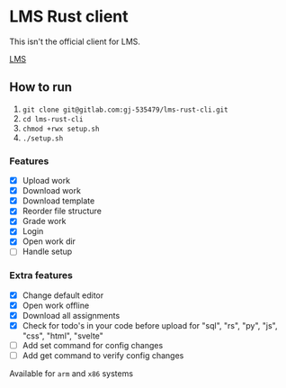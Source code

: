 # LMS Rust client

This isn't the official client for LMS. 

[LMS](https://gitlab.com/saxion.nl/42/lms42)


## How to run

1. `git clone git@gitlab.com:gj-535479/lms-rust-cli.git`
2. `cd lms-rust-cli`
3. `chmod +rwx setup.sh`
4. `./setup.sh`

### Features
 - [X] Upload work
 - [X] Download work
 - [X] Download template
 - [X] Reorder file structure
 - [X] Grade work
 - [X] Login
 - [X] Open work dir
 - [ ] Handle setup
 
### Extra features
 - [X] Change default editor
 - [X] Open work offline 
 - [X] Download all assignments 
 - [X] Check for todo's in your code before upload for "sql", "rs", "py", "js", "css", "html", "svelte"
 - [ ] Add set command for config changes 
 - [ ] Add get command to verify config changes 

Available for `arm` and `x86` systems
